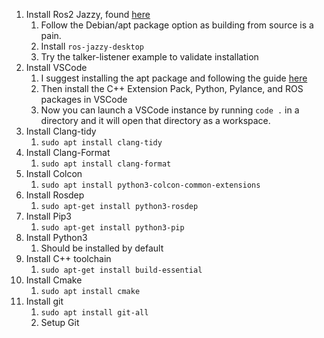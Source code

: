 1. Install Ros2 Jazzy, found [here](https://docs.ros.org/en/jazzy/Installation/Ubuntu-Install-Debs.html)
	1. Follow the Debian/apt package option as building from source is a pain.
	2. Install `ros-jazzy-desktop`
	3. Try the talker-listener example to validate installation
2. Install VSCode
	1. I suggest installing the apt package and following the guide [here](https://code.visualstudio.com/docs/setup/linux)
	2. Then install the C++ Extension Pack, Python, Pylance, and ROS packages in VSCode
	3. Now you can launch a VSCode instance by running `code .` in a directory and it will open that directory as a workspace.
3. Install Clang-tidy
	1. `sudo apt install clang-tidy`
4.  Install Clang-Format
	1. `sudo apt install clang-format`
5. Install Colcon
	1. `sudo apt install python3-colcon-common-extensions`
6. Install Rosdep
	1. `sudo apt-get install python3-rosdep`
7. Install Pip3
	1. ```sudo apt-get install python3-pip```
8. Install Python3
	1. Should be installed by default
9. Install C++ toolchain
	1. `sudo apt-get install build-essential`
10. Install Cmake
	1. `sudo apt install cmake`
11. Install git
	1. `sudo apt install git-all`
	2. Setup Git
